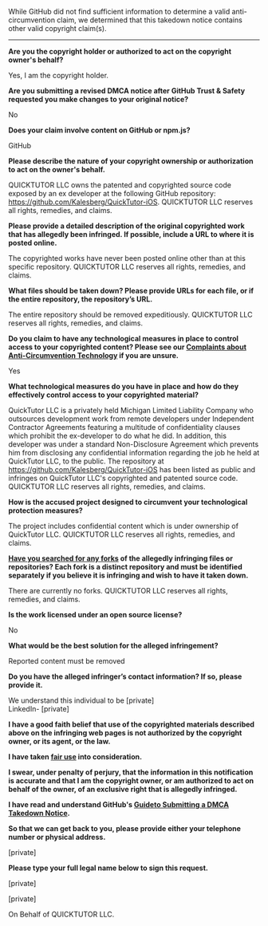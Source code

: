 While GitHub did not find sufficient information to determine a valid anti-circumvention claim, we determined that this takedown notice contains other valid copyright claim(s).

---

**Are you the copyright holder or authorized to act on the copyright owner's behalf?**

Yes, I am the copyright holder.

**Are you submitting a revised DMCA notice after GitHub Trust & Safety requested you make changes to your original notice?**

No

**Does your claim involve content on GitHub or npm.js?**

GitHub

**Please describe the nature of your copyright ownership or authorization to act on the owner's behalf.**

QUICKTUTOR LLC owns the patented and copyrighted source code exposed by an ex developer at the following GitHub repository: https://github.com/Kalesberg/QuickTutor-iOS.   QUICKTUTOR LLC reserves all rights, remedies, and claims.

**Please provide a detailed description of the original copyrighted work that has allegedly been infringed. If possible, include a URL to where it is posted online.**

The copyrighted works have never been posted online other than at this specific repository. QUICKTUTOR LLC reserves all rights, remedies, and claims.

**What files should be taken down? Please provide URLs for each file, or if the entire repository, the repository’s URL.**

The entire repository should be removed expeditiously. QUICKTUTOR LLC reserves all rights, remedies, and claims.

**Do you claim to have any technological measures in place to control access to your copyrighted content? Please see our <a href="https://docs.github.com/articles/guide-to-submitting-a-dmca-takedown-notice#complaints-about-anti-circumvention-technology">Complaints about Anti-Circumvention Technology</a> if you are unsure.**

Yes

**What technological measures do you have in place and how do they effectively control access to your copyrighted material?**

QuickTutor LLC is a privately held Michigan Limited Liability Company who outsources development work from remote developers under Independent Contractor Agreements featuring a multitude of confidentiality clauses which prohibit the ex-developer to do what he did. In addition, this developer was under a standard Non-Disclosure Agreement which prevents him from disclosing any confidential information regarding the job he held at QuickTutor LLC, to the public. The repository at https://github.com/Kalesberg/QuickTutor-iOS has been listed as public and infringes on QuickTutor LLC's copyrighted and patented source code. QUICKTUTOR LLC reserves all rights, remedies, and claims.

**How is the accused project designed to circumvent your technological protection measures?**

The project includes confidential content which is under ownership of QuickTutor LLC. QUICKTUTOR LLC reserves all rights, remedies, and claims.

**<a href="https://docs.github.com/articles/dmca-takedown-policy#b-what-about-forks-or-whats-a-fork">Have you searched for any forks</a> of the allegedly infringing files or repositories? Each fork is a distinct repository and must be identified separately if you believe it is infringing and wish to have it taken down.**

There are currently no forks. QUICKTUTOR LLC reserves all rights, remedies, and claims.

**Is the work licensed under an open source license?**

No

**What would be the best solution for the alleged infringement?**

Reported content must be removed

**Do you have the alleged infringer’s contact information? If so, please provide it.**

We understand this individual to be [private]  
LinkedIn- [private]

**I have a good faith belief that use of the copyrighted materials described above on the infringing web pages is not authorized by the copyright owner, or its agent, or the law.**

**I have taken <a href="https://www.lumendatabase.org/topics/22">fair use</a> into consideration.**

**I swear, under penalty of perjury, that the information in this notification is accurate and that I am the copyright owner, or am authorized to act on behalf of the owner, of an exclusive right that is allegedly infringed.**

**I have read and understand GitHub's <a href="https://docs.github.com/articles/guide-to-submitting-a-dmca-takedown-notice/">Guideto Submitting a DMCA Takedown Notice</a>.**

**So that we can get back to you, please provide either your telephone number or physical address.**

[private]

**Please type your full legal name below to sign this request.**

[private]

[private]

On Behalf of QUICKTUTOR LLC.

